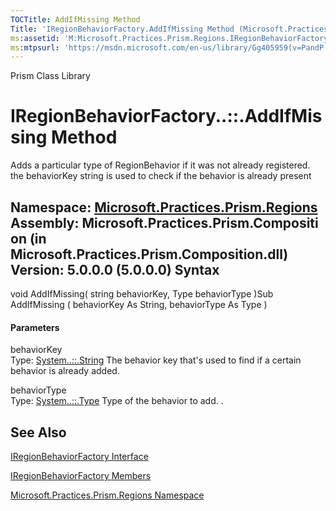 ```yaml
---
TOCTitle: AddIfMissing Method
Title: 'IRegionBehaviorFactory.AddIfMissing Method (Microsoft.Practices.Prism.Regions)'
ms:assetid: 'M:Microsoft.Practices.Prism.Regions.IRegionBehaviorFactory.AddIfMissing(System.String,System.Type)'
ms:mtpsurl: 'https://msdn.microsoft.com/en-us/library/Gg405959(v=PandP.50)'
---
```


Prism Class Library

IRegionBehaviorFactory..::.AddIfMissing Method
==============================================

Adds a particular type of RegionBehavior if it was not already registered. the behaviorKey string is used to check if the behavior is already present

**Namespace:** [Microsoft.Practices.Prism.Regions](https://msdn.microsoft.com/n:microsoft.practices.prism.regions)
**Assembly:** Microsoft.Practices.Prism.Composition (in Microsoft.Practices.Prism.Composition.dll) Version: 5.0.0.0 (5.0.0.0)
Syntax
------

<span id="syntaxToggle"></span>void AddIfMissing( string behaviorKey, Type behaviorType )Sub AddIfMissing ( behaviorKey As String, behaviorType As Type )
#### Parameters

behaviorKey  
Type: [System..::.String](http://msdn2.microsoft.com/en-us/library/s1wwdcbf)
The behavior key that's used to find if a certain behavior is already added.

behaviorType  
Type: [System..::.Type](http://msdn2.microsoft.com/en-us/library/42892f65)
Type of the behavior to add. .

See Also
--------

<span id="seeAlsoToggle"></span>
[IRegionBehaviorFactory Interface](https://msdn.microsoft.com/t:microsoft.practices.prism.regions.iregionbehaviorfactory)

[IRegionBehaviorFactory Members](https://msdn.microsoft.com/allmembers.t:microsoft.practices.prism.regions.iregionbehaviorfactory)

[Microsoft.Practices.Prism.Regions Namespace](https://msdn.microsoft.com/n:microsoft.practices.prism.regions)
